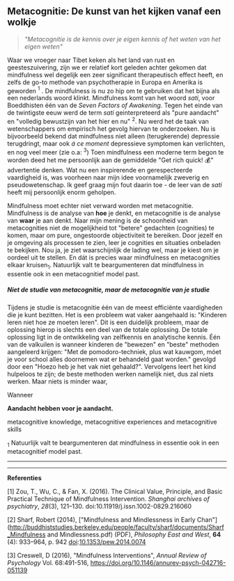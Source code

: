 ## Metacognitie: De kunst van het kijken vanaf een wolkje

>  *"Metacognitie is de kennis over je eigen kennis of het weten van het eigen weten"*

Waar we vroeger naar Tibet keken als het land van rust en geesteszuivering, zijn we er relatief kort geleden achter gekomen dat mindfulness wel degelijk een zeer significant therapeutisch effect heeft, en zelfs de go-to methode van psychotherapie in Europa en Amerika is geworden $^1$ . De mindfulness is nu zo hip om te gebruiken dat het bijna als een nederlands woord klinkt.  Mindfulness komt van het woord *sati*, voor Boeddhisten één van de *Seven Factors of Awakening*.   Tegen het einde van de twintigste eeuw werd de term *sati* geinterpreteerd als "pure aandacht" en "volledig bewustzijn van het hier en nu" $^2$. Nu werd het de taak van wetenschappers om empirisch het gevolg hiervan te onderzoeken. Nu is bijvoorbeeld bekend dat mindfulness niet alleen (terugkerende) depressie terugdringt, maar ook *á ce moment* depressieve symptomen kan verlichten, en nog veel meer (zie o.a: $^3$)
Toen mindfulness een moderne term begon te worden deed het me persoonlijk aan de gemiddelde "Get rich quick! :moneybag:" advertentie denken. Wat nu een inspirerende en gerespecteerde vaardigheid is, was voorheen naar mijn idee voornamelijk zweverig en pseudowetenschap. Ik geef graag mijn fout daarin toe - de leer van de *sati* heeft mij persoonlijk enorm geholpen. 

Mindfulness moet echter niet verward worden met metacognitie. Mindfulness is de analyse van **hoe** je denkt, en metacognitie is de analyse van **waar** je aan denkt. Naar mijn mening is de schoonheid van metacognities niet de mogelijkheid tot "betere" gedachten (cognities) te komen, maar om pure, ongestoorde objectiviteit te bereiken. Door jezelf en je omgeving als processen te zien, leer je cognities en situaties onbeladen te bekijken. Nou ja, je ziet waarschijnlijk de lading wel, maar je kiest om je oordeel uit te stellen. En dát is precies waar mindfulness en metacognities elkaar kruisen$_1$. Natuurlijk valt te beargumenteren dat mindfulness in essentie ook in een metacognitief model past.

##### Niet de studie van metacognitie, maar de metacognitie van je studie

Tijdens je studie is metacognitie één van de meest efficiënte vaardigheden die je kunt bezitten. Het is een probleem wat vaker aangehaald is: "Kinderen leren niet hoe ze moeten leren". Dit is een duidelijk probleem, maar de oplossing hierop is slechts een deel van de totale oplossing. De totale oplossing ligt in de ontwikkeling van zelfkennis en analytische kennis.
Één van de valkuilen is wanneer kinderen de "bewezen" en "beste" methoden aangeleerd krijgen: "Met de pomodoro-techniek, plus wat kauwgom, móet je voor school alles doornemen wat er behandeld gaat worden." gevolgd door een "Hoezo heb je het vak niet gehaald?".  Vervolgens leert het kind hulpeloos te zijn; de beste methoden werken namelijk niet, dus zal niets werken. Maar niets is minder waar,

Wanneer

**Aandacht hebben voor je aandacht.** 

metacognitive knowledge, metacognitive experiences and metacognitive skills



$_1$ Natuurlijk valt te beargumenteren dat mindfulness in essentie ook in een metacognitief model past.

---
---
**Referenties**

[1] Zou, T., Wu, C., & Fan, X. (2016). The Clinical Value, Principle, and Basic Practical Technique of Mindfulness Intervention. *Shanghai archives of psychiatry*, *28*(3), 121–130. doi:10.11919/j.issn.1002-0829.216060

[2] Sharf, Robert (2014), ["Mindfulness and Mindlessness in Early Chan"](http://buddhiststudies.berkeley.edu/people/faculty/sharf/documents/Sharf_Mindfulness and Mindlessness.pdf) (PDF), *Philosophy East and West*, **64** (4): 933–964, p. 942 [doi](https://en.wikipedia.org/wiki/Digital_object_identifier):[10.1353/pew.2014.0074](https://doi.org/10.1353%2Fpew.2014.0074)

[3]  Creswell, D (2016), "Mindfulness Interventions", *Annual Review of Psychology* Vol. 68:491-516, https://doi.org/10.1146/annurev-psych-042716-051139

